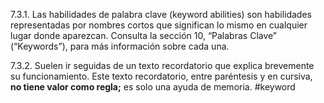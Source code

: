 
7.3.1. Las habilidades de palabra clave (keyword abilities) son habilidades representadas por nombres cortos que significan lo mismo en cualquier lugar donde aparezcan. Consulta la sección 10, “Palabras Clave” (“Keywords”), para más información sobre cada una.

7.3.2. Suelen ir seguidas de un texto recordatorio que explica brevemente su funcionamiento. Este texto recordatorio, entre paréntesis y en cursiva, **no tiene valor como regla;** es solo una ayuda de memoria.
#keyword